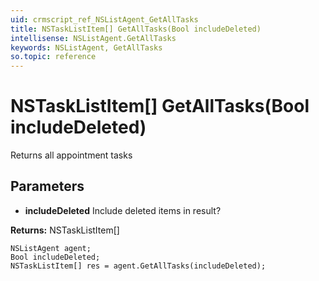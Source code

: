 ```yaml
---
uid: crmscript_ref_NSListAgent_GetAllTasks
title: NSTaskListItem[] GetAllTasks(Bool includeDeleted)
intellisense: NSListAgent.GetAllTasks
keywords: NSListAgent, GetAllTasks
so.topic: reference
---
```


# NSTaskListItem[] GetAllTasks(Bool includeDeleted)

Returns all appointment tasks

## Parameters

* **includeDeleted** Include deleted items in result?

**Returns:** NSTaskListItem[]

```crmscript
NSListAgent agent;
Bool includeDeleted;
NSTaskListItem[] res = agent.GetAllTasks(includeDeleted);
```

